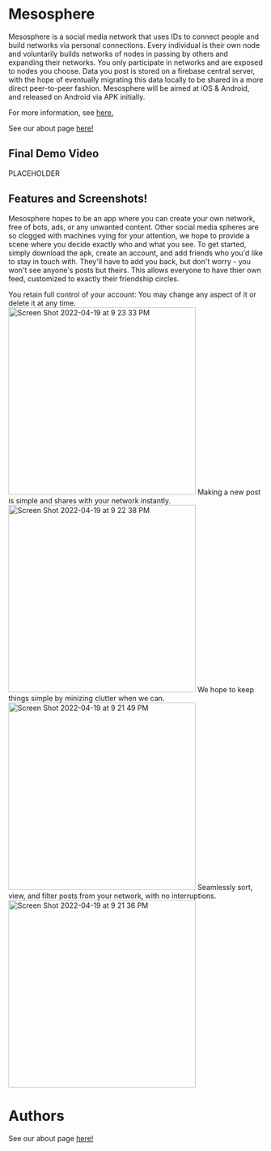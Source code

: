 # Mesosphere

Mesosphere is a social media network that uses IDs to connect people and build networks via personal connections. Every individual is their own node and voluntarily builds networks of nodes in passing by others and expanding their networks. You only participate in networks and are exposed to nodes you choose. Data you post is stored on a firebase central server, with the hope of eventually migrating this data locally to be shared in a more direct peer-to-peer fashion. Mesosphere will be aimed at iOS & Android, and released on Android via APK initially.

For more information, see [here.](https://github.com/SCCapstone/Mesosphere/wiki/Project-Description)

See our about page [here!](about.md)


## Final Demo Video
PLACEHOLDER

## Features and Screenshots!
Mesosphere hopes to be an app where you can create your own network, free of bots, ads, or any unwanted content.  Other social media spheres are so clogged with machines vying for your attention, we hope to provide a scene where you decide exactly who and what you see.  To get started, simply download the apk, create an account, and add friends who you'd like to stay in touch with.  They'll have to add you back, but don't worry - you won't see anyone's posts but theirs.  This allows everyone to have thier own feed, customized to exactly their friendship circles.
<div float="left">
  You retain full control of your account: You may change any aspect of it or delete it at any time.
<img width="370" alt="Screen Shot 2022-04-19 at 9 23 33 PM" src="https://user-images.githubusercontent.com/18597672/164128590-a6397471-90c7-4bfe-aba2-f264df12e815.png">
  Making a new post is simple and shares with your network instantly.
<img width="370" alt="Screen Shot 2022-04-19 at 9 22 38 PM" src="https://user-images.githubusercontent.com/18597672/164128597-3aef81b2-05d1-4c90-8c9f-25fcdaa627e7.png">
  We hope to keep things simple by minizing clutter when we can.
<img width="370" alt="Screen Shot 2022-04-19 at 9 21 49 PM" src="https://user-images.githubusercontent.com/18597672/164128604-95ab194b-5f34-45a9-9de8-ffbe884315ec.png">
  Seamlessly sort, view, and filter posts from your network, with no interruptions.
<img width="370" alt="Screen Shot 2022-04-19 at 9 21 36 PM" src="https://user-images.githubusercontent.com/18597672/164128615-c51a6f24-964c-42c3-97ef-7af99b604f54.png">
</div>

# Authors

See our about page [here!](about.md)

